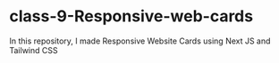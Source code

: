 # class-9-Responsive-web-cards
In this repository, I made Responsive Website Cards using Next JS and Tailwind CSS
